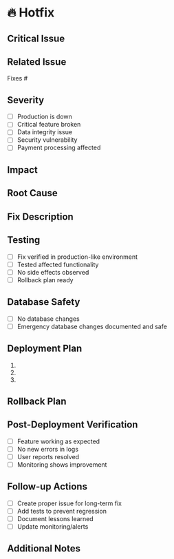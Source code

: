# 🔥 Hotfix

## Critical Issue

<!-- Describe the critical issue requiring a hotfix -->

## Related Issue

Fixes #

## Severity

- [ ] Production is down
- [ ] Critical feature broken
- [ ] Data integrity issue
- [ ] Security vulnerability
- [ ] Payment processing affected

## Impact

<!-- Who/what is affected by this issue? -->

## Root Cause

<!-- What caused this critical issue? -->

## Fix Description

<!-- Describe the fix being applied -->

## Testing

- [ ] Fix verified in production-like environment
- [ ] Tested affected functionality
- [ ] No side effects observed
- [ ] Rollback plan ready

## Database Safety

- [ ] No database changes
- [ ] Emergency database changes documented and safe

## Deployment Plan

<!-- How will this be deployed? -->

1.
2.
3.

## Rollback Plan

<!-- If this hotfix fails, how do we rollback? -->

## Post-Deployment Verification

- [ ] Feature working as expected
- [ ] No new errors in logs
- [ ] User reports resolved
- [ ] Monitoring shows improvement

## Follow-up Actions

<!-- What needs to be done after this hotfix? -->

- [ ] Create proper issue for long-term fix
- [ ] Add tests to prevent regression
- [ ] Document lessons learned
- [ ] Update monitoring/alerts

## Additional Notes

<!-- Any other urgent information -->
